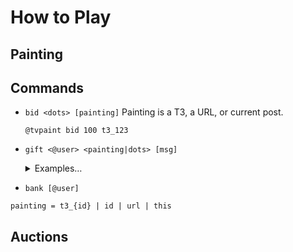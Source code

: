 # How to Play

## Painting

## Commands

- `bid <dots> [painting]`
  Painting is a T3, a URL, or current post.

  ```
  @tvpaint bid 100 t3_123
  ```

- `gift <@user> <painting|dots> [msg]`

  <details markdown>
  <summary>Examples…</summary>

  Give back to TV Paint.

  ```
  @tvpaint gift @tvpaint 100
  ```

  </details>

- `bank [@user]`

```
painting = t3_{id} | id | url | this
```

## Auctions



